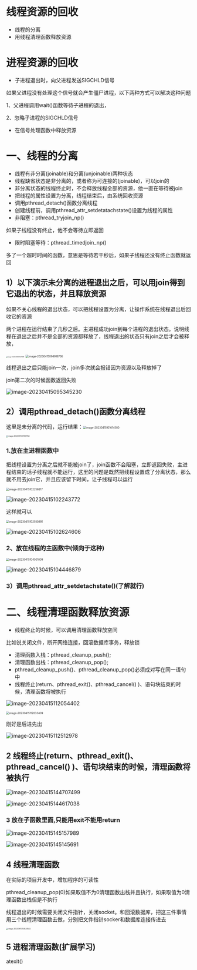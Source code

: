 线程资源的回收
===

- 线程的分离
- 用线程清理函数释放资源

进程资源的回收
===

- 子进程退出时，向父进程发送SIGCHLD信号

如果父进程没有处理这个信号就会产生僵尸进程，以下两种方式可以解决这种问题

1、父进程调用wait()函数等待子进程的退出，

2、忽略子进程的SIGCHLD信号

- 在信号处理函数中释放资源

一、线程的分离
===

- 线程有非分离(joinable)和分离(unjoinable)两种状态
- 线程缺省状态是非分离的，或者称为可连接的(joinable)，可以join的
- 非分离状态的线程终止时，不会释放线程全部的资源，他一直在等待被join
- 把线程的属性设置为分离，线程结束后，由系统回收资源
- 调用pthread_detach()函数分离线程
- 创建线程前，调用pthread_attr_setdetatachstate()设置为线程的属性
- 非阻塞：pthread_tryjoin_np()

如果子线程没有终止，他不会等待立即返回

- 限时阻塞等待：pthread_timedjoin_np()

多了一个超时时间的函数，意思是等待若干秒后，如果子线程还没有终止函数就返回

1）以下演示未分离的进程退出之后，可以用join得到它退出的状态，并且释放资源
---

如果不关心线程的退出状态，可以把线程设置为分离，让操作系统在线程退出后回收它的资源

两个进程在运行结束了几秒之后。主进程成功join到每个进程的退出状态。说明线程在退出之后并不是全部的资源都释放了，线程退出的状态只有join之后才会被释放，

<img src="images/image-20230415095011981.png" alt="image-20230415095011981" style="zoom:25%;" />

<img src="images/image-20230415094918706.png" alt="image-20230415094918706" style="zoom: 50%;" />

线程退出之后只能join一次，join多次就会报错因为资源以及释放掉了

join第二次的时候函数返回失败

![image-20230415095345230](images/image-20230415095345230.png)

2）调用pthread_detach()函数分离线程
---

这里是未分离的代码，运行结果：<img src="images/image-20230415101614580.png" alt="image-20230415101614580" style="zoom: 50%;" />

<img src="images/image-20230415101541158.png" alt="image-20230415101541158" style="zoom:33%;" />

### 1.放在主进程函数中

把线程设置为分离之后就不能被join了，join函数不会阻塞，立即返回失败，主进程结束的话子线程就不能运行，这里的问题是既然把线程设置成了分离状态，那么就不用去join它，并且应该留下时间，让子线程可以运行

<img src="images/image-20230415102256617.png" alt="image-20230415102256617" style="zoom: 50%;" />

![image-20230415102243772](images/image-20230415102243772.png)

这样就可以

<img src="images/image-20230415102550891.png" alt="image-20230415102550891" style="zoom: 50%;" />

![image-20230415102624606](images/image-20230415102624606.png)

### 2、放在线程的主函数中(倾向于这种)

<img src="images/image-20230415104501809.png" alt="image-20230415104501809" style="zoom: 50%;" />

![image-20230415104446879](images/image-20230415104446879.png)

### 3）调用pthread_attr_setdetachstate()(了解就行)

二、线程清理函数释放资源
===

- 线程终止的时候，可以调用清理函数释放空间

比如说关闭文件，断开网络连接，回滚数据库事务，释放锁

- 清理函数入栈：pthread_cleanup_push();
- 清理函数出栈：pthread_cleanup_pop();
- pthread_cleanup_push()、pthread_cleanup_pop()必须成对写在同一语句中
- 线程终止(return、pthread_exit()、pthread_cancel() )、语句块结束的时候，清理函数将被执行

![image-20230415112054402](images/image-20230415112054402.png)

<img src="images/image-20230415112033409.png" alt="image-20230415112033409" style="zoom: 50%;" />

刚好是后进先出

![image-20230415112512978](images/image-20230415112512978.png)

2 线程终止(return、pthread_exit()、pthread_cancel() )、语句块结束的时候，清理函数将被执行
---

![image-20230415144707499](images/image-20230415144707499.png)

![image-20230415144617038](images/image-20230415144617038.png)

### 3 放在子函数里面,只能用exit不能用return

![image-20230415145157989](images/image-20230415145157989.png)

![image-20230415145145691](images/image-20230415145145691.png)

4 线程清理函数
---

在实际的项目开发中，增加程序的可读性

  pthread_cleanup_pop(0)如果取值不为0清理函数出栈并且执行，如果取值为0清理函数出栈但是不执行

线程退出的时候需要关闭文件指针，关闭socket。和回滚数据库，把这三件事情用三个线程清理函数去做，分别把文件指针socker和数据库连接传进去

<img src="images/image-20230415150820502.png" alt="image-20230415150820502" style="zoom:33%;" />

5 进程清理函数(扩展学习)
---

atexit()